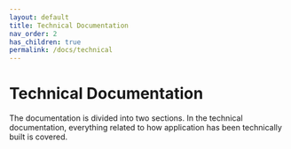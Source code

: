 ```yaml
---
layout: default
title: Technical Documentation
nav_order: 2
has_children: true
permalink: /docs/technical
---
```


# Technical Documentation

The documentation is divided into two sections. In the technical documentation, everything related to how application has been technically built is covered.
